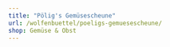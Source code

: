 ```yaml
---
title: "Pölig's Gemüsescheune"
url: /wolfenbuettel/poeligs-gemuesescheune/
shop: Gemüse & Obst
---
```

